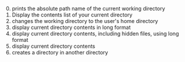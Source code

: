 0. prints the absolute path name of the current working directory
1. Display the contents list of your current directory
2. changes the working directory to the user's home directory
3. display current directory contents in long format
4. display current directory contents, including hidden files, using long format
5. display current directory contents
6. creates a directory in another directory
